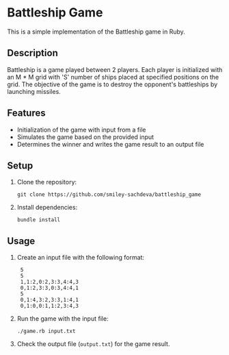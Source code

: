 # Battleship Game

This is a simple implementation of the Battleship game in Ruby.

## Description

Battleship is a game played between 2 players. Each player is initialized with an M * M grid with 'S' number of ships placed at specified positions on the grid. The objective of the game is to destroy the opponent's battleships by launching missiles.

## Features

- Initialization of the game with input from a file
- Simulates the game based on the provided input
- Determines the winner and writes the game result to an output file

## Setup

1. Clone the repository:

   `git clone https://github.com/smiley-sachdeva/battleship_game`
   
2. Install dependencies:

    `bundle install`

## Usage

1. Create an input file with the following format:

   ```plaintext
    5
    5
    1,1:2,0:2,3:3,4:4,3
    0,1:2,3:3,0:3,4:4,1
    5
    0,1:4,3:2,3:3,1:4,1
    0,1:0,0:1,1:2,3:4,3

2. Run the game with the input file:

    `./game.rb input.txt`

3. Check the output file (`output.txt`) for the game result.

